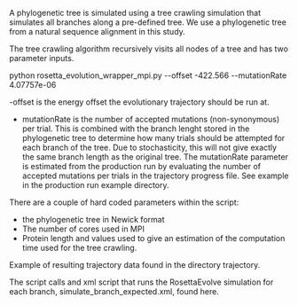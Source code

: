 A phylogenetic tree is simulated using a tree crawling simulation that simulates all branches along a pre-defined tree. We use a phylogenetic tree from a natural sequence alignment in this study.

The tree crawling algorithm recursively visits all nodes of a tree and has two parameter inputs.

python rosetta_evolution_wrapper_mpi.py --offset  -422.566  --mutationRate  4.07757e-06

-offset is the energy offset the evolutionary trajectory should be run at.
- mutationRate is the number of accepted mutations (non-synonymous) per trial. This is combined with the branch lenght stored in the phylogenetic tree to determine how many trials should
be attempted for each branch of the tree. Due to stochasticity, this will not give exactly the same branch length as the original tree. The mutationRate parameter is estimated from
the production run by evaluating the number of accepted mutations per trials in the trajectory progress file. See example in the production run example directory.

There are a couple of hard coded parameters within the script:
- the phylogenetic tree in Newick format
- The number of cores used in MPI
- Protein length and values used to give an estimation of the computation time used for the tree crawling.

Example of resulting trajectory data found in the directory trajectory.

The script calls and xml script that runs the RosettaEvolve simulation for each branch, simulate_branch_expected.xml, found here.
